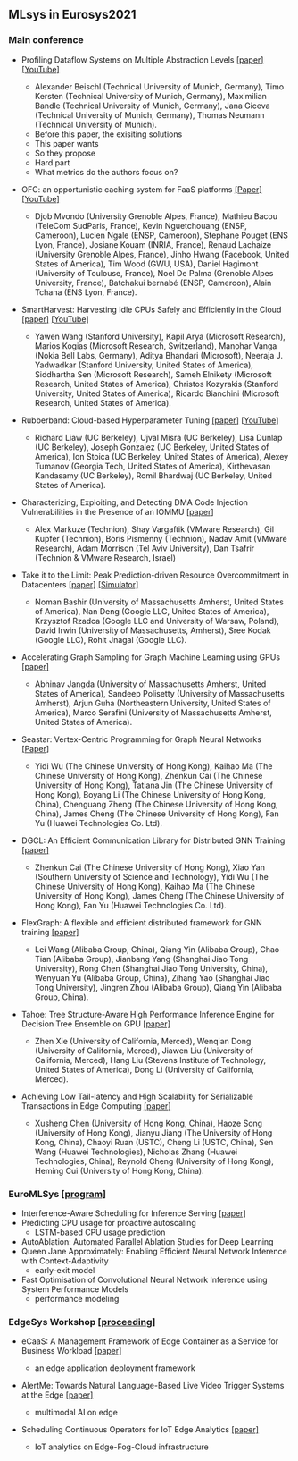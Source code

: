 ## MLsys in Eurosys2021

### Main conference

- Profiling Dataflow Systems on Multiple Abstraction Levels [[paper]](https://doi.org/10.1145/3447786.3456254) [[YouTube]](https://www.youtube.com/watch?v=s78qnixF-Ww&list=PLzDuHU-z7gNjuSbEYCFXZtWAl3nAdNF2f&index=17)
  - Alexander Beischl (Technical University of Munich, Germany), Timo Kersten (Technical University of Munich, Germany), Maximilian Bandle (Technical University of Munich, Germany), Jana Giceva (Technical University of Munich, Germany), Thomas Neumann (Technical University of Munich).
  - Before this paper, the exisiting solutions
  - This paper wants
  - So they propose
  - Hard part
  - What metrics do the authors focus on?

- OFC: an opportunistic caching system for FaaS platforms [[Paper]](https://doi.org/10.1145/3447786.3456239) [[YouTube]](https://www.youtube.com/watch?v=wjo92xfIFLI&list=PLzDuHU-z7gNjuSbEYCFXZtWAl3nAdNF2f&index=15)
  - Djob Mvondo (University Grenoble Alpes, France), Mathieu Bacou (TeleCom SudParis, France), Kevin Nguetchouang (ENSP, Cameroon), Lucien Ngale (ENSP, Cameroon), Stephane Pouget (ENS Lyon, France), Josiane Kouam (INRIA, France), Renaud Lachaize (University Grenoble Alpes, France), Jinho Hwang (Facebook, United States of America), Tim Wood (GWU, USA), Daniel Hagimont (University of Toulouse, France), Noel De Palma (Grenoble Alpes University, France), Batchakui bernabé (ENSP, Cameroon), Alain Tchana (ENS Lyon, France).

- SmartHarvest: Harvesting Idle CPUs Safely and Efficiently in the Cloud [[paper]](https://doi.org/10.1145/3447786.3456225) [[YouTube]](https://www.youtube.com/watch?v=9298p68G8f4&list=PLzDuHU-z7gNjuSbEYCFXZtWAl3nAdNF2f&index=18)
  - Yawen Wang (Stanford University), Kapil Arya (Microsoft Research), Marios Kogias (Microsoft Research, Switzerland), Manohar Vanga (Nokia Bell Labs, Germany), Aditya Bhandari (Microsoft), Neeraja J. Yadwadkar (Stanford University, United States of America), Siddhartha Sen (Microsoft Research), Sameh Elnikety (Microsoft Research, United States of America), Christos Kozyrakis (Stanford University, United States of America), Ricardo Bianchini (Microsoft Research, United States of America).

- Rubberband: Cloud-based Hyperparameter Tuning [[paper]](https://dl.acm.org/doi/pdf/10.1145/3447786.3456245) [[YouTube]](https://www.youtube.com/watch?v=w_04ks34jwk&list=PLzDuHU-z7gNjuSbEYCFXZtWAl3nAdNF2f&index=20)
  - Richard Liaw (UC Berkeley), Ujval Misra (UC Berkeley), Lisa Dunlap (UC Berkeley), Joseph Gonzalez (UC Berkeley, United States of America), Ion Stoica (UC Berkeley, United States of America), Alexey Tumanov (Georgia Tech, United States of America), Kirthevasan Kandasamy (UC Berkeley), Romil Bhardwaj (UC Berkeley, United States of America).

- Characterizing, Exploiting, and Detecting DMA Code Injection Vulnerabilities in the Presence of an IOMMU [[paper]](https://dl.acm.org/doi/10.1145/3447786.3456249)
  - Alex Markuze (Technion), Shay Vargaftik (VMware Research), Gil Kupfer (Technion), Boris Pismenny (Technion), Nadav Amit (VMware Research), Adam Morrison (Tel Aviv University), Dan Tsafrir (Technion & VMware Research, Israel)

- Take it to the Limit: Peak Prediction-driven Resource Overcommitment in Datacenters [[paper]](https://doi.org/10.1145/3447786.3456259) [[Simulator]](https://github.com/googleinterns/cluster-resource-forecast)
  - Noman Bashir (University of Massachusetts Amherst, United States of America), Nan Deng (Google LLC, United States of America), Krzysztof Rzadca (Google LLC and University of Warsaw, Poland), David Irwin (University of Massachusetts, Amherst), Sree Kodak (Google LLC), Rohit Jnagal (Google LLC).

- Accelerating Graph Sampling for Graph Machine Learning using GPUs [[paper]](https://dl.acm.org/doi/10.1145/3447786.3456244)
  - Abhinav Jangda (University of Massachusetts Amherst, United States of America), Sandeep Polisetty (University of Massachusetts Amherst), Arjun Guha (Northeastern University, United States of America), Marco Serafini (University of Massachusetts Amherst, United States of America).

- Seastar: Vertex-Centric Programming for Graph Neural Networks [[Paper]](https://doi.org/10.1145/3447786.3456247)
  - Yidi Wu (The Chinese University of Hong Kong), Kaihao Ma (The Chinese University of Hong Kong), Zhenkun Cai (The Chinese University of Hong Kong), Tatiana Jin (The Chinese University of Hong Kong), Boyang Li (The Chinese University of Hong Kong, China), Chenguang Zheng (The Chinese University of Hong Kong, China), James Cheng (The Chinese University of Hong Kong), Fan Yu (Huawei Technologies Co. Ltd).

- DGCL: An Efficient Communication Library for Distributed GNN Training [[paper]](https://doi.org/10.1145/3447786.3456233)
  - Zhenkun Cai (The Chinese University of Hong Kong), Xiao Yan (Southern University of Science and Technology), Yidi Wu (The Chinese University of Hong Kong), Kaihao Ma (The Chinese University of Hong Kong), James Cheng (The Chinese University of Hong Kong), Fan Yu (Huawei Technologies Co. Ltd).

- FlexGraph: A flexible and efficient distributed framework for GNN training [[paper]](https://doi.org/10.1145/3447786.3456229)
  - Lei Wang (Alibaba Group, China), Qiang Yin (Alibaba Group), Chao Tian (Alibaba Group), Jianbang Yang (Shanghai Jiao Tong University), Rong Chen (Shanghai Jiao Tong University, China), Wenyuan Yu (Alibaba Group, China), Zihang Yao (Shanghai Jiao Tong University), Jingren Zhou (Alibaba Group), Qiang Yin (Alibaba Group, China).

- Tahoe: Tree Structure-Aware High Performance Inference Engine for Decision Tree Ensemble on GPU [[paper]](https://doi.org/10.1145/3447786.3456251)
  - Zhen Xie (University of California, Merced), Wenqian Dong (University of California, Merced), Jiawen Liu (University of California, Merced), Hang Liu (Stevens Institute of Technology, United States of America), Dong Li (University of California, Merced).

- Achieving Low Tail-latency and High Scalability for Serializable Transactions in Edge Computing [[paper]](https://doi.org/10.1145/3447786.3456238)
  - Xusheng Chen (University of Hong Kong, China), Haoze Song (University of Hong Kong), Jianyu Jiang (The University of Hong Kong, China), Chaoyi Ruan (USTC), Cheng Li (USTC, China), Sen Wang (Huawei Technologies), Nicholas Zhang (Huawei Technologies, China), Reynold Cheng (University of Hong Kong), Heming Cui (University of Hong Kong, China).


### EuroMLSys [[program]](https://www.euromlsys.eu/#schedule)

- Interference-Aware Scheduling for Inference Serving [[paper]](https://dl.acm.org/doi/pdf/10.1145/3437984.3458837)
- Predicting CPU usage for proactive autoscaling
  - LSTM-based CPU usage prediction 
- AutoAblation: Automated Parallel Ablation Studies for Deep Learning
- Queen Jane Approximately: Enabling Efficient Neural Network Inference with Context-Adaptivity
  - early-exit model 
- Fast Optimisation of Convolutional Neural Network Inference using System Performance Models
  - performance modeling 

### EdgeSys Workshop [[proceeding]](https://dl.acm.org/doi/proceedings/10.1145/3434770)

- eCaaS: A Management Framework of Edge Container as a Service for Business Workload [[paper]](https://dl.acm.org/doi/pdf/10.1145/3434770.3459741)
  - an edge application deployment framework

- AlertMe: Towards Natural Language-Based Live Video Trigger Systems at the Edge [[paper]](https://dl.acm.org/doi/pdf/10.1145/3434770.3459740)
  - multimodal AI on edge

- Scheduling Continuous Operators for IoT Edge Analytics [[paper]](https://dl.acm.org/doi/pdf/10.1145/3434770.3459738)
  - IoT analytics on Edge-Fog-Cloud infrastructure

